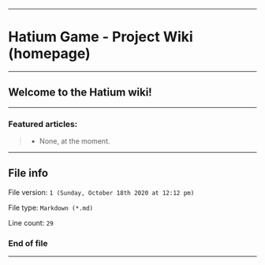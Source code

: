 
***

# Hatium Game - Project Wiki (homepage)

***

## Welcome to the Hatium wiki!

***

### Featured articles:

> * None, at the moment.

***

## File info

File version: `1 (Sunday, October 18th 2020 at 12:12 pm)`

File type: `Markdown (*.md)`

Line count: `29`

### End of file

***
